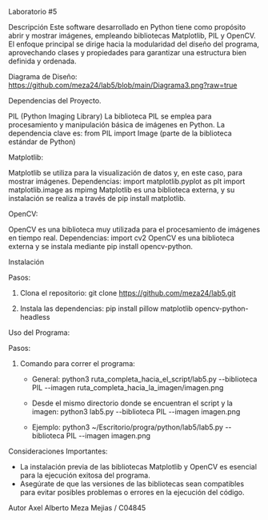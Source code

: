 Laboratorio #5

Descripción
Este software desarrollado en Python tiene como propósito abrir y mostrar imágenes, empleando bibliotecas Matplotlib, PIL y OpenCV. El enfoque principal se dirige hacia la modularidad del diseño del programa, aprovechando clases y propiedades para garantizar una estructura bien definida y ordenada.

Diagrama de Diseño:
https://github.com/meza24/lab5/blob/main/Diagrama3.png?raw=true

Dependencias del Proyecto.

PIL (Python Imaging Library)
La biblioteca PIL se emplea para procesamiento y manipulación básica de imágenes en Python. La dependencia clave es:
from PIL import Image (parte de la biblioteca estándar de Python)

Matplotlib:

Matplotlib se utiliza para la visualización de datos y, en este caso, para mostrar imágenes.
Dependencias:
import matplotlib.pyplot as plt
import matplotlib.image as mpimg
Matplotlib es una biblioteca externa, y su instalación se realiza a través de pip install matplotlib.

OpenCV:

OpenCV es una biblioteca muy utilizada para el procesamiento de imágenes en tiempo real.
Dependencias:
import cv2
OpenCV es una biblioteca externa y se instala mediante pip install opencv-python.


Instalación

Pasos:
1. Clona el repositorio:
    git clone https://github.com/meza24/lab5.git

2. Instala las dependencias:
    pip install pillow matplotlib opencv-python-headless

Uso del Programa:

Pasos:
1. Comando para correr el programa:

   - General:
    python3 ruta_completa_hacia_el_script/lab5.py --biblioteca PIL --imagen ruta_completa_hacia_la_imagen/imagen.png

   - Desde el mismo directorio donde se encuentran el script y la imagen:
    python3 lab5.py --biblioteca PIL --imagen imagen.png

   - Ejemplo:
    python3 ~/Escritorio/progra/python/lab5/lab5.py --biblioteca PIL --imagen imagen.png

Consideraciones Importantes:
- La instalación previa de las bibliotecas Matplotlib y OpenCV es esencial para la ejecución exitosa del programa.
- Asegúrate de que las versiones de las bibliotecas sean compatibles para evitar posibles problemas o errores en la ejecución del código.

Autor
Axel Alberto Meza Mejias / C04845
